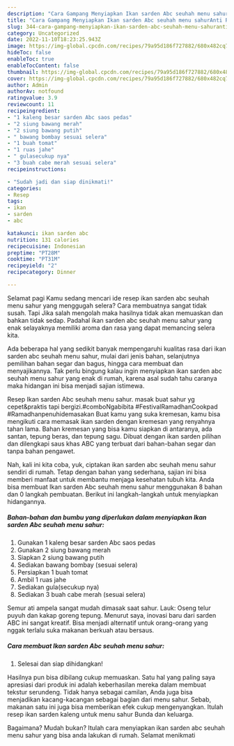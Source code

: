 ```yaml
---
description: "Cara Gampang Menyiapkan Ikan sarden Abc seuhah menu sahurAnti Ribet"
title: "Cara Gampang Menyiapkan Ikan sarden Abc seuhah menu sahurAnti Ribet"
slug: 344-cara-gampang-menyiapkan-ikan-sarden-abc-seuhah-menu-sahuranti-ribet
category: Uncategorized
date: 2022-11-10T18:23:25.943Z
image: https://img-global.cpcdn.com/recipes/79a95d186f727882/680x482cq70/ikan-sarden-abc-seuhah-menu-sahur-foto-resep-utama.jpg
hideToc: false
enableToc: true
enableTocContent: false
thumbnail: https://img-global.cpcdn.com/recipes/79a95d186f727882/680x482cq70/ikan-sarden-abc-seuhah-menu-sahur-foto-resep-utama.jpg
cover: https://img-global.cpcdn.com/recipes/79a95d186f727882/680x482cq70/ikan-sarden-abc-seuhah-menu-sahur-foto-resep-utama.jpg
author: Admin
authorAv: notfound
ratingvalue: 3.9
reviewcount: 11
recipeingredient:
- "1 kaleng besar sarden Abc saos pedas"
- "2 siung bawang merah"
- "2 siung bawang putih"
- " bawang bombay sesuai selera"
- "1 buah tomat"
- "1 ruas jahe"
- " gulasecukup nya"
- "3 buah cabe merah sesuai selera"
recipeinstructions:

- "Sudah jadi dan siap dinikmati!"
categories:
- Resep
tags:
- ikan
- sarden
- abc

katakunci: ikan sarden abc 
nutrition: 131 calories
recipecuisine: Indonesian
preptime: "PT28M"
cooktime: "PT31M"
recipeyield: "2"
recipecategory: Dinner

---
```



Selamat pagi Kamu sedang mencari ide resep ikan sarden abc seuhah menu sahur yang menggugah selera? Cara membuatnya sangat tidak susah. Tapi Jika salah mengolah maka hasilnya tidak akan memuaskan dan bahkan tidak sedap. Padahal ikan sarden abc seuhah menu sahur yang enak selayaknya memiliki aroma dan rasa yang dapat memancing selera kita.


Ada beberapa hal yang sedikit banyak mempengaruhi kualitas rasa dari ikan sarden abc seuhah menu sahur, mulai dari jenis bahan, selanjutnya pemilihan bahan segar dan bagus, hingga cara membuat dan menyajikannya. Tak perlu bingung kalau ingin menyiapkan ikan sarden abc seuhah menu sahur yang enak di rumah, karena asal sudah tahu caranya maka hidangan ini bisa menjadi sajian istimewa.

Resep Ikan sarden Abc seuhah menu sahur. masak buat sahur yg cepet&amp;praktis tapi bergizi.#comboNgabibita #FestivalRamadhanCookpad #Ramadhanpenuhidemasakan Buat kamu yang suka kremesan, kamu bisa mengikuti cara memasak ikan sarden dengan kremesan yang renyahnya tahan lama. Bahan kremesan yang bisa kamu siapkan di antaranya, ada santan, tepung beras, dan tepung sagu. Dibuat dengan ikan sarden pilihan dan dilengkapi saus khas ABC yang terbuat dari bahan-bahan segar dan tanpa bahan pengawet.


Nah, kali ini kita coba, yuk, ciptakan ikan sarden abc seuhah menu sahur sendiri di rumah. Tetap dengan bahan yang sederhana, sajian ini bisa memberi manfaat untuk membantu menjaga kesehatan tubuh kita. Anda bisa membuat Ikan sarden Abc seuhah menu sahur menggunakan 8 bahan dan 0 langkah pembuatan. Berikut ini langkah-langkah untuk menyiapkan hidangannya.

<!--inarticleads1-->

##### Bahan-bahan dan bumbu yang diperlukan dalam menyiapkan Ikan sarden Abc seuhah menu sahur:

1. Gunakan 1 kaleng besar sarden Abc saos pedas
1. Gunakan 2 siung bawang merah
1. Siapkan 2 siung bawang putih
1. Sediakan  bawang bombay (sesuai selera)
1. Persiapkan 1 buah tomat
1. Ambil 1 ruas jahe
1. Sediakan  gula(secukup nya)
1. Sediakan 3 buah cabe merah (sesuai selera)


Semur ati ampela sangat mudah dimasak saat sahur. Lauk: Oseng telur puyuh dan kakap goreng tepung. Menurut saya, inovasi baru dari sarden ABC ini sangat kreatif. Bisa menjadi alternatif untuk orang-orang yang nggak terlalu suka makanan berkuah atau bersaus. 

<!--inarticleads2-->

##### Cara membuat Ikan sarden Abc seuhah menu sahur:


1. Selesai dan siap dihidangkan!

Hasilnya pun bisa dibilang cukup memuaskan. Satu hal yang paling saya apresiasi dari produk ini adalah keberhasilan mereka dalam membuat tekstur serundeng. Tidak hanya sebagai camilan, Anda juga bisa menjadikan kacang-kacangan sebagai bagian dari menu sahur. Sebab, makanan satu ini juga bisa memberikan efek cukup mengenyangkan. Itulah resep ikan sarden kaleng untuk menu sahur Bunda dan keluarga. 

Bagaimana? Mudah bukan? Itulah cara menyiapkan ikan sarden abc seuhah menu sahur yang bisa anda lakukan di rumah. Selamat menikmati
